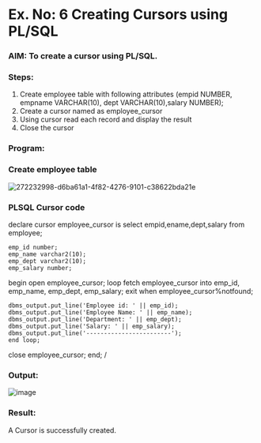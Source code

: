 # Ex. No: 6 Creating Cursors using PL/SQL

### AIM: To create a cursor using PL/SQL.

### Steps:
1. Create employee table with following attributes (empid NUMBER, empname VARCHAR(10), dept VARCHAR(10),salary NUMBER);
2. Create a cursor named as employee_cursor
3. Using cursor read each record and display the result
4. Close the cursor

### Program:
### Create employee table
![272232998-d6ba61a1-4f82-4276-9101-c38622bda21e](https://github.com/Prasannalakshmiganesan/Ex-no-6-Creating-Cursors-using-PL-SQL/assets/118610231/51b09e0c-b30b-4f60-bd71-b11e33624186)

### PLSQL Cursor code
declare 
	cursor employee_cursor is
		select empid,ename,dept,salary
		from employee;
	
	emp_id number;
	emp_name varchar2(10);
	emp_dept varchar2(10);
	emp_salary number;
begin
	open employee_cursor;
	loop 
		fetch employee_cursor into emp_id, emp_name, emp_dept, emp_salary;
	exit when employee_cursor%notfound;

	dbms_output.put_line('Employee id: ' || emp_id);
	dbms_output.put_line('Employee Name: ' || emp_name);
	dbms_output.put_line('Department: ' || emp_dept);
	dbms_output.put_line('Salary: ' || emp_salary);
	dbms_output.put_line('------------------------');
	end loop;

close employee_cursor;
end;
/

### Output:
![image](https://github.com/Prasannalakshmiganesan/Ex-no-6-Creating-Cursors-using-PL-SQL/assets/118610231/2593080b-b59f-44c1-b0eb-0dbe2206a185)

### Result:
A Cursor is successfully created.
